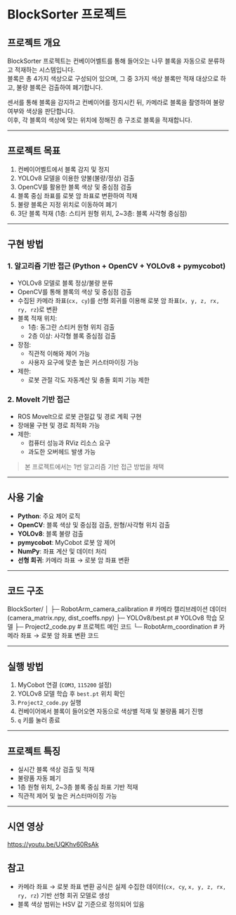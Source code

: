 # BlockSorter 프로젝트

## 프로젝트 개요
BlockSorter 프로젝트는 컨베이어벨트를 통해 들어오는 나무 블록을 자동으로 분류하고 적재하는 시스템입니다.  
블록은 총 4가지 색상으로 구성되어 있으며, 그 중 3가지 색상 블록만 적재 대상으로 하고, 불량 블록은 검출하여 폐기합니다.  

센서를 통해 블록을 감지하고 컨베이어를 정지시킨 뒤, 카메라로 블록을 촬영하여 불량 여부와 색상을 판단합니다.  
이후, 각 블록의 색상에 맞는 위치에 정해진 층 구조로 블록을 적재합니다.  

---

## 프로젝트 목표
1. 컨베이어벨트에서 블록 감지 및 정지
2. YOLOv8 모델을 이용한 양불(불량/정상) 검출
3. OpenCV를 활용한 블록 색상 및 중심점 검출
4. 블록 중심 좌표를 로봇 암 좌표로 변환하여 적재
5. 불량 블록은 지정 위치로 이동하여 폐기
6. 3단 블록 적재 (1층: 스티커 원형 위치, 2~3층: 블록 사각형 중심점)

---

## 구현 방법

### 1. 알고리즘 기반 접근 (Python + OpenCV + YOLOv8 + pymycobot)
- YOLOv8 모델로 블록 정상/불량 분류
- OpenCV를 통해 블록의 색상 및 중심점 검출
- 수집된 카메라 좌표(`cx, cy`)를 선형 회귀를 이용해 로봇 암 좌표(`x, y, z, rx, ry, rz`)로 변환
- 블록 적재 위치:
  - 1층: 동그란 스티커 원형 위치 검출
  - 2층 이상: 사각형 블록 중심점 검출
- 장점:
  - 직관적 이해와 제어 가능
  - 사용자 요구에 맞춘 높은 커스터마이징 가능
- 제한:
  - 로봇 관절 각도 자동계산 및 충돌 회피 기능 제한

### 2. MoveIt 기반 접근
- ROS MoveIt으로 로봇 관절값 및 경로 계획 구현
- 장애물 구현 및 경로 최적화 가능
- 제한:
  - 컴퓨터 성능과 RViz 리소스 요구
  - 과도한 오버헤드 발생 가능

> 본 프로젝트에서는 1번 알고리즘 기반 접근 방법을 채택

---

## 사용 기술
- **Python**: 주요 제어 로직
- **OpenCV**: 블록 색상 및 중심점 검출, 원형/사각형 위치 검출
- **YOLOv8**: 블록 불량 검출
- **pymycobot**: MyCobot 로봇 암 제어
- **NumPy**: 좌표 계산 및 데이터 처리
- **선형 회귀**: 카메라 좌표 → 로봇 암 좌표 변환

---
## 코드 구조
BlockSorter/
│
├─ RobotArm_camera_calibration # 카메라 캘리브레이션 데이터 (camera_matrix.npy, dist_coeffs.npy)
├─ YOLOv8/best.pt # YOLOv8 학습 모델
├─ Project2_code.py # 프로젝트 메인 코드
└─ RobotArm_coordination # 카메라 좌표 → 로봇 암 좌표 변환 코드

---

## 실행 방법
1. MyCobot 연결 (`COM3`, `115200` 설정)
2. YOLOv8 모델 학습 후 `best.pt` 위치 확인
3. `Project2_code.py` 실행
4. 컨베이어에서 블록이 들어오면 자동으로 색상별 적재 및 불량품 폐기 진행
5. `q` 키를 눌러 종료

---

## 프로젝트 특징
- 실시간 블록 색상 검출 및 적재
- 불량품 자동 폐기
- 1층 원형 위치, 2~3층 블록 중심 좌표 기반 적재
- 직관적 제어 및 높은 커스터마이징 가능

---
## 시연 영상
https://youtu.be/UQKhv60RsAk

## 참고
- 카메라 좌표 → 로봇 좌표 변환 공식은 실제 수집한 데이터(`cx, cy`, `x, y, z, rx, ry, rz`) 기반 선형 회귀 모델로 생성
- 블록 색상 범위는 HSV 값 기준으로 정의되어 있음
